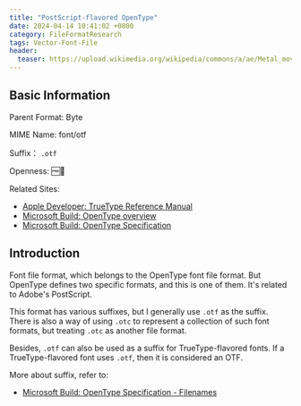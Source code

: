 ```yaml
---
title: "PostScript-flavored OpenType"
date: 2024-04-14 10:41:02 +0800
category: FileFormatResearch
tags: Vector-Font-File
header:
  teaser: https://upload.wikimedia.org/wikipedia/commons/a/ae/Metal_movable_type.jpg
---
```


## Basic Information

Parent Format: Byte

MIME Name: font/otf

Suffix： `.otf`

Openness: 🆓📖

Related Sites:

* [Apple Developer: TrueType Reference Manual](https://developer.apple.com/fonts/TrueType-Reference-Manual/)
* [Microsoft Build: OpenType overview](https://learn.microsoft.com/en-us/typography/opentype/)
* [Microsoft Build: OpenType Specification](https://learn.microsoft.com/en-us/typography/opentype/spec/)

## Introduction

Font file format, which belongs to the OpenType font file format. But OpenType defines two specific formats, and this is one of them. It's related to Adobe's PostScript.

This format has various suffixes, but I generally use `.otf` as the suffix. There is also a way of using `.otc` to represent a collection of such font formats, but treating `.otc` as another file format.

Besides, `.otf` can also be used as a suffix for TrueType-flavored fonts. If a TrueType-flavored font uses `.otf`, then it is considered an OTF.

More about suffix, refer to:

* [Microsoft Build: OpenType Specification - Filenames](https://learn.microsoft.com/en-us/typography/opentype/spec/recom#filenames)
